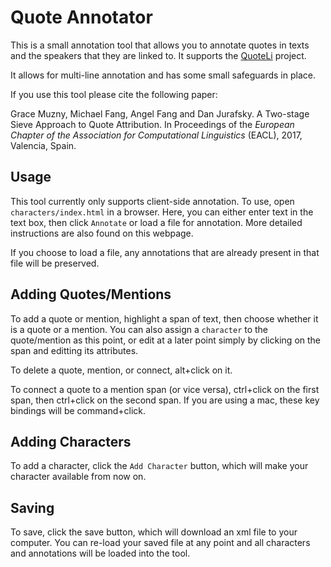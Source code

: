 Quote Annotator
===============

This is a small annotation tool that allows you to annotate quotes in texts and the speakers that they are linked to. It supports the [QuoteLi](https://nlp.stanford.edu/~muzny/quoteli.html) project.

It allows for multi-line annotation and has some small safeguards in place.

If you use this tool please cite the following paper:

Grace Muzny, Michael Fang, Angel Fang and Dan Jurafsky. A Two-stage Sieve Approach to Quote Attribution. In Proceedings of the *European Chapter of the Association for Computational Linguistics* (EACL), 2017, Valencia, Spain.

Usage
-----

This tool currently only supports client-side annotation. To use, open `characters/index.html` in a browser. Here, you can either enter text in the text box, then click `Annotate` or load a file for annotation. More detailed instructions are also found on this webpage.

If you choose to load a file, any annotations that are already present in that file will be preserved.

Adding Quotes/Mentions
----------------------

To add a quote or mention, highlight a span of text, then choose whether it is a quote or a mention. You can also assign a `character` to the quote/mention as this point, or edit at a later point simply by clicking on the span and editting its attributes.

To delete a quote, mention, or connect, alt+click on it.

To connect a quote to a mention span (or vice versa), ctrl+click on the first span, then ctrl+click on the second span. If you are using a mac, these key bindings will be command+click.


Adding Characters
-----------------

To add a character, click the `Add Character` button, which will make your character available from now on.

Saving
------

To save, click the save button, which will download an xml file to your computer. You can re-load your saved file at any point and all characters and annotations will be loaded into the tool.
